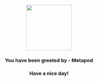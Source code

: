 <p align="center">
    <img src="https://raw.githubusercontent.com/PokeAPI/sprites/master/sprites/pokemon/11.png" width="150" height="150">
</p>
<h3 align="center">You have been greeted by - <b>Metapod</b></h3>
<h3 align="center">Have a nice day!</h3>
